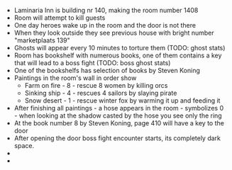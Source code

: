 - Laminaria Inn is building nr 140, making the room number 1408
- Room will attempt to kill guests
- One day heroes wake up in the room and the door is not there
- When they look outside they see previous house with bright number "marketplaats 139"
- Ghosts will appear every 10 minutes to torture them (TODO: ghost stats)
- Room has bookshelf with numerous books, one of them contains a key that will lead to a boss fight (TODO: boss ghost stats)
- One of the bookshelfs has selection of books by Steven Koning
- Paintings in the room's wall in order show
	- Farm on fire - 8 - rescue 8 women by killing orcs
	- Sinking ship - 4 - rescues 4 sailors by slaying pirate
	- Snow desert - 1 - rescue winter fox by warming it up and feeding it
- After finishing all paintings - a hose appears in the room - symbolizes 0 - when looking at the shadow casted by the hose you see only the ring
- At the book number 8 by Steven Koning, page 410 will have a key to the door
- After opening the door boss fight encounter starts, its completely dark space.
-
-